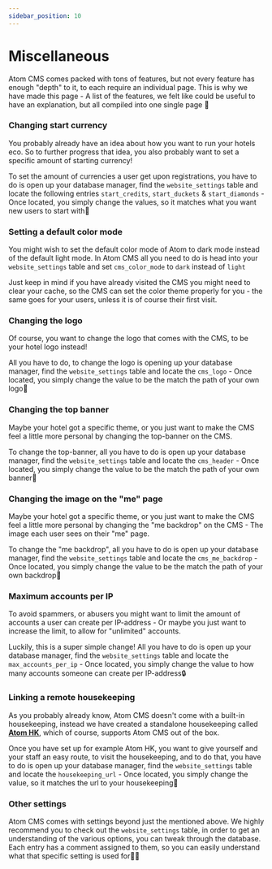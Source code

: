 ```yaml
---
sidebar_position: 10
---
```


# Miscellaneous
Atom CMS comes packed with tons of features, but not every feature has enough "depth" to it, to each require an individual page. This is why we have made this page - A list of the features, we felt like could be useful to have an explanation, but all compiled into one single page 📝

### Changing start currency
You probably already have an idea about how you want to run your hotels eco. So to further progress that idea, you also probably want to set a specific amount of starting currency!

To set the amount of currencies a user get upon registrations, you have to do is open up your database manager, find the ``website_settings`` table and locate the following entries ``start_credits``, ``start_duckets`` & ``start_diamonds`` - Once located, you simply change the values, so it matches  what you want new users to start with💸

### Setting a default color mode
You might wish to set the default color mode of Atom to dark mode instead of the default light mode. In Atom CMS all you need to do is head into your ``website_settings`` table and set ``cms_color_mode`` to ``dark`` instead of ``light``

Just keep in mind if you have already visited the CMS you might need to clear your cache, so the CMS can set the color theme properly for you - the same goes for your users, unless it is of course their first visit.

### Changing the logo
Of course, you want to change the logo that comes with the CMS, to be your hotel logo instead!

All you have to do, to change the logo is opening up your database manager, find the ``website_settings`` table and locate the ``cms_logo`` - Once located, you simply change the value to be the match the path of your own logo🎨

### Changing the top banner
Maybe your hotel got a specific theme, or you just want to make the CMS feel a little more personal by changing the top-banner on the CMS.

To change the top-banner, all you have to do is open up your database manager, find the ``website_settings`` table and locate the ``cms_header`` - Once located, you simply change the value to be the match the path of your own banner🎨 

### Changing the image on the "me" page
Maybe your hotel got a specific theme, or you just want to make the CMS feel a little more personal by changing the "me backdrop" on the CMS - The image each user sees on their "me" page.

To change the "me backdrop", all you have to do is open up your database manager, find the ``website_settings`` table and locate the ``cms_me_backdrop`` - Once located, you simply change the value to be the match the path of your own backdrop🎨 

### Maximum accounts per IP
To avoid spammers, or abusers you might want to limit the amount of accounts a user can create per IP-address - Or maybe you just want to increase the limit, to allow for "unlimited" accounts.

Luckily, this is a super simple change! All you have to do is open up your database manager, find the ``website_settings`` table and locate the ``max_accounts_per_ip`` - Once located, you simply change the value to how many accounts someone can create per IP-address🔒️ 

### Linking a remote housekeeping
As you probably already know, Atom CMS doesn't come with a built-in housekeeping, instead we have created a standalone housekeeping called [**Atom HK**](https://retros.guide/docs/category/atom-hk), which of course, supports Atom CMS out of the box.

Once you have set up for example Atom HK, you want to give yourself and your staff an easy route, to visit the housekeeping, and to do that, you have to do is open up your database manager, find the ``website_settings`` table and locate the ``housekeeping_url`` - Once located, you simply change the value, so it matches the url to your housekeeping🔐

### Other settings
Atom CMS comes with settings beyond just the mentioned above. We highly recommend you to check out the ``website_settings`` table, in order to get an understanding of the various options, you can tweak through the database. Each entry has a comment assigned to them, so you can easily understand what that specific setting is used for🧑‍💻
